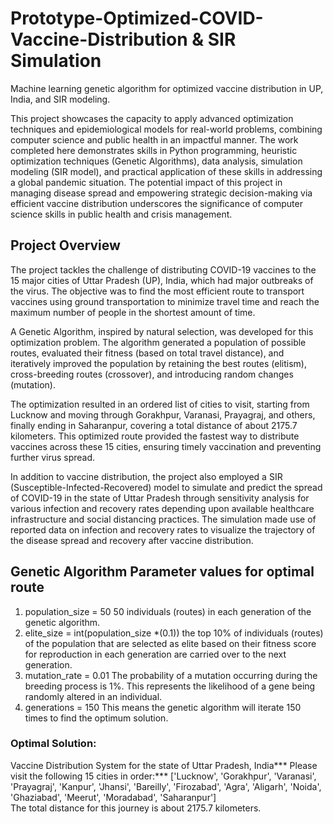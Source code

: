 # Prototype-Optimized-COVID-Vaccine-Distribution & SIR Simulation
Machine learning genetic algorithm for optimized vaccine distribution in UP, India, and SIR modeling.

This project showcases the capacity to apply advanced optimization techniques and epidemiological models for real-world problems, combining computer science and public health in an impactful manner. The work completed here demonstrates skills in Python programming, heuristic optimization techniques (Genetic Algorithms), data analysis, simulation modeling (SIR model), and practical application of these skills in addressing a global pandemic situation. The potential impact of this project in managing disease spread and empowering strategic decision-making via efficient vaccine distribution underscores the significance of computer science skills in public health and crisis management.

## Project Overview
The project tackles the challenge of distributing COVID-19 vaccines to the 15 major cities of Uttar Pradesh (UP), India, which had major outbreaks of the virus. The objective was to find the most efficient route to transport vaccines using ground transportation to minimize travel time and reach the maximum number of people in the shortest amount of time.

A Genetic Algorithm, inspired by natural selection, was developed for this optimization problem. The algorithm generated a population of possible routes, evaluated their fitness (based on total travel distance), and iteratively improved the population by retaining the best routes (elitism), cross-breeding routes (crossover), and introducing random changes (mutation).

The optimization resulted in an ordered list of cities to visit, starting from Lucknow and moving through Gorakhpur, Varanasi, Prayagraj, and others, finally ending in Saharanpur, covering a total distance of about 2175.7 kilometers. This optimized route provided the fastest way to distribute vaccines across these 15 cities, ensuring timely vaccination and preventing further virus spread.

In addition to vaccine distribution, the project also employed a SIR (Susceptible-Infected-Recovered) model to simulate and predict the spread of COVID-19 in the state of Uttar Pradesh through sensitivity analysis for various infection and recovery rates depending upon available healthcare infrastructure and social distancing practices. The simulation made use of reported data on infection and recovery rates to visualize the trajectory of the disease spread and recovery after vaccine distribution.

## Genetic Algorithm Parameter values for optimal route
1. population_size = 50
50 individuals (routes) in each generation of the genetic algorithm.
2. elite_size = int(population_size *(0.1))
the top 10% of individuals (routes) of the population that are selected as elite based on their fitness score for reproduction in each generation are carried over to the next generation.
3. mutation_rate = 0.01
The probability of a mutation occurring during the breeding process is 1%. This represents the likelihood of a gene being randomly altered in an individual.
4. generations = 150
This means the genetic algorithm will iterate 150 times to find the optimum solution.

### Optimal Solution:
Vaccine Distribution System for the state of Uttar Pradesh, India***
Please visit the following 15 cities in order:***
['Lucknow', 'Gorakhpur', 'Varanasi', 'Prayagraj', 'Kanpur', 'Jhansi', 'Bareilly', 'Firozabad', 'Agra', 'Aligarh', 'Noida', 'Ghaziabad', 'Meerut', 'Moradabad', 'Saharanpur'] <br>
The total distance for this journey is about 2175.7 kilometers.
